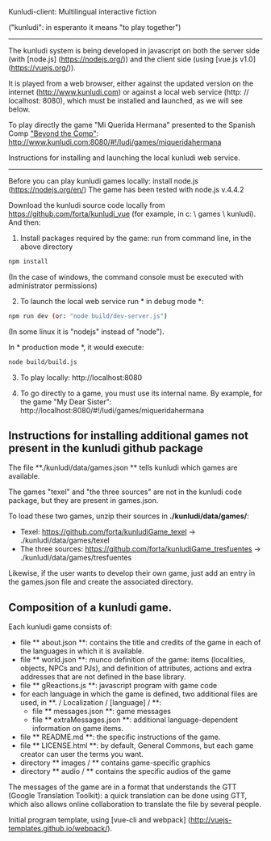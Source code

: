 Kunludi-client: Multilingual interactive fiction

("kunludi": in esperanto it means "to play together")


---------------------------------------------------------

The kunludi system is being developed in javascript on both the server side (with [node.js] (https://nodejs.org/)) and the client side (using [vue.js v1.0] (https://vuejs.org/)).

It is played from a web browser, either against the updated version on the internet (http://www.kunludi.com) or against a local web service (http: // localhost: 8080), which must be installed and launched, as we will see below.

To play directly the game "Mi Querida Hermana" presented to the Spanish Comp ["Beyond the Comp"](wiki.caad.es/Más_allá_de_la_Comp): http://www.kunludi.com:8080/#!/ludi/games/miqueridahermana

Instructions for installing and launching the local kunludi web service.
-------------------------------------------------- --------------------

Before you can play kunludi games locally: install node.js (https://nodejs.org/en/)
The game has been tested with node.js v.4.4.2

Download the kunludi source code locally from https://github.com/forta/kunludi_vue (for example, in c: \ games \ kunludi). And then:

1) Install packages required by the game: run from command line, in the above directory
``` bash
npm install
```
(In the case of windows, the command console must be executed with administrator permissions)

2) To launch the local web service run * in debug mode *:
``` bash
npm run dev (or: "node build/dev-server.js")
```
(In some linux it is "nodejs" instead of "node").

In * production mode *, it would execute:
``` bash
node build/build.js
```

3) To play locally: http://localhost:8080

4) To go directly to a game, you must use its internal name. By example, for the game "My Dear Sister": http://localhost:8080/#!/ludi/games/miqueridahermana

Instructions for installing additional games not present in the kunludi github package
--------------------------------------------------------------------------------------------

The file **./kunludi/data/games.json ** tells kunludi which games are available.

The games "texel" and "the three sources" are not in the kunludi code package, but they are present in games.json.

To load these two games, unzip their sources in **./kunludi/data/games/**:
- Texel: https://github.com/forta/kunludiGame_texel -> ./kunludi/data/games/texel
- The three sources: https://github.com/forta/kunludiGame_tresfuentes -> ./kunludi/data/games/tresfuentes

Likewise, if the user wants to develop their own game, just add an entry in the games.json file and create the associated directory.

Composition of a kunludi game.
------------------------------

Each kunludi game consists of:
- file ** about.json **: contains the title and credits of the game in each of the languages ​​in which it is available.
- file ** world.json **: munco definition of the game: items (localities, objects, NPCs and PJs), and definition of attributes, actions and extra addresses that are not defined in the base library.
- file ** gReactions.js **: javascript program with game code
- for each language in which the game is defined, two additional files are used, in **. / Localization / [language] / **:
	- file ** messages.json **: game messages
	- file ** extraMessages.json **: additional language-dependent information on game items.
- file ** README.md **: the specific instructions of the game.
- file ** LICENSE.html **: by default, General Commons, but each game creator can user the terms you want.
- directory ** images / ** contains game-specific graphics
- directory ** audio / ** contains the specific audios of the game

The messages of the game are in a format that understands the GTT (Google Translation Toolkit): a quick translation can be done using GTT, which also allows online collaboration to translate the file by several people.

Initial program template, using [vue-cli and webpack] (http://vuejs-templates.github.io/webpack/).
